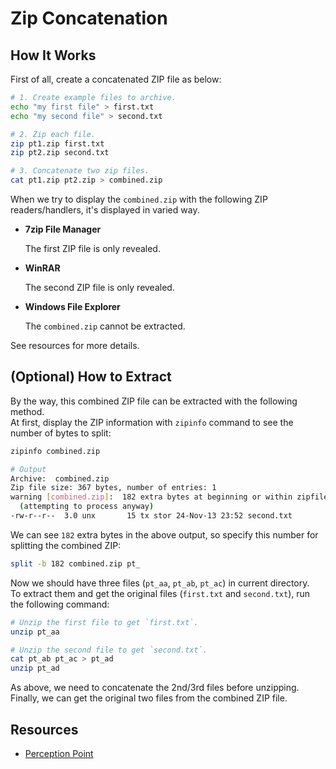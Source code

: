 # Zip Concatenation

## How It Works

First of all, create a concatenated ZIP file as below:

```sh
# 1. Create example files to archive.
echo "my first file" > first.txt
echo "my second file" > second.txt

# 2. Zip each file.
zip pt1.zip first.txt
zip pt2.zip second.txt

# 3. Concatenate two zip files.
cat pt1.zip pt2.zip > combined.zip
```

When we try to display the `combined.zip` with the following ZIP readers/handlers, it's displayed in varied way.

- **7zip File Manager**

    The first ZIP file is only revealed.

- **WinRAR**

    The second ZIP file is only revealed.

- **Windows File Explorer**

    The `combined.zip` cannot be extracted.

See resources for more details.

## (Optional) How to Extract

By the way, this combined ZIP file can be extracted with the following method.  
At first, display the ZIP information with `zipinfo` command to see the number of bytes to split:

```sh
zipinfo combined.zip

# Output
Archive:  combined.zip
Zip file size: 367 bytes, number of entries: 1
warning [combined.zip]:  182 extra bytes at beginning or within zipfile
  (attempting to process anyway)
-rw-r--r--  3.0 unx       15 tx stor 24-Nov-13 23:52 second.txt
```

We can see `182` extra bytes in the above output, so specify this number for splitting the combined ZIP:

```sh
split -b 182 combined.zip pt_
```

Now we should have three files (`pt_aa`, `pt_ab`, `pt_ac`) in current directory.  
To extract them and get the original files (`first.txt` and `second.txt`), run the following command:

```sh
# Unzip the first file to get `first.txt`.
unzip pt_aa

# Unzip the second file to get `second.txt`.
cat pt_ab pt_ac > pt_ad
unzip pt_ad
```

As above, we need to concatenate the 2nd/3rd files before unzipping.  
Finally, we can get the original two files from the combined ZIP file.

## Resources

- [Perception Point](https://perception-point.io/blog/evasive-concatenated-zip-trojan-targets-windows-users/)